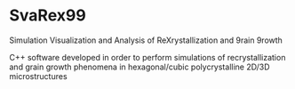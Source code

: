 # SvaRex99
Simulation Visualization and Analysis of ReXrystallization and 9rain 9rowth

C++ software developed in order to perform simulations of recrystallization and grain growth phenomena in hexagonal/cubic polycrystalline 2D/3D microstructures

